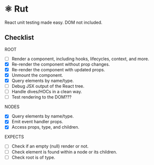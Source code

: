 # ⚛️ Rut

React unit testing made easy. DOM not included.

## Checklist

ROOT

- [ ] Render a component, including hooks, lifecycles, context, and more.
- [x] Re-render the component without prop changes.
- [x] Re-render the component with updated props.
- [x] Unmount the component.
- [x] Query elements by name/type.
- [ ] Debug JSX output of the React tree.
- [ ] Handle dives/HOCs in a clean way.
- [ ] Test rendering to the DOM???

NODES

- [x] Query elements by name/type.
- [x] Emit event handler props.
- [x] Access props, type, and children.

EXPECTS

- [ ] Check if an empty (null) render or not.
- [ ] Check element is found within a node or its children.
- [ ] Check root is of type.

